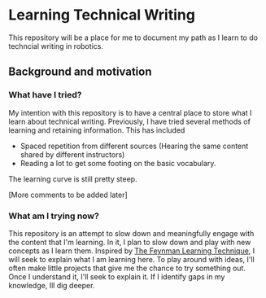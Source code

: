 # Learning Technical Writing

This repository will be a place for me to document my path as I learn to do techncial writing in robotics.

## Background and motivation

### What have I tried?

My intention with this repository is to have a central place to store what I
learn about technical writing. Previously, I have tried several methods of learning and
retaining information. This has included

- Spaced repetition from different sources (Hearing the same content shared by different instructors)
- Reading a lot to get some footing on the basic vocabulary.

The learning curve is still pretty steep.

[More comments to be added later] 

### What am I trying now?

This repository is an attempt to slow down and meaningfully engage with the
content that I'm learning. In it, I plan to slow down and play with new concepts
as I learn them. Inspired by
[The Feynman Learning Technique](https://fs.blog/2021/02/feynman-learning-technique/),
I will seek to explain what I am learning here. To play around with ideas, I'll
often make little projects that give me the chance to try something out. Once I
understand it, I'll seek to explain it. If I identify gaps in my knowledge, Ill
dig deeper.
